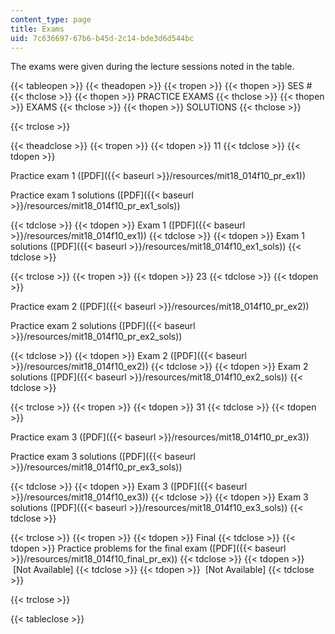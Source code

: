 ```yaml
---
content_type: page
title: Exams
uid: 7c636697-67b6-b45d-2c14-bde3d6d544bc
---
```


The exams were given during the lecture sessions noted in the table.

{{< tableopen >}}
{{< theadopen >}}
{{< tropen >}}
{{< thopen >}}
SES #
{{< thclose >}}
{{< thopen >}}
PRACTICE EXAMS
{{< thclose >}}
{{< thopen >}}
EXAMS
{{< thclose >}}
{{< thopen >}}
SOLUTIONS
{{< thclose >}}

{{< trclose >}}

{{< theadclose >}}
{{< tropen >}}
{{< tdopen >}}
11
{{< tdclose >}}
{{< tdopen >}}


Practice exam 1 ([PDF]({{< baseurl >}}/resources/mit18_014f10_pr_ex1))

Practice exam 1 solutions ([PDF]({{< baseurl >}}/resources/mit18_014f10_pr_ex1_sols))


{{< tdclose >}}
{{< tdopen >}}
Exam 1 ([PDF]({{< baseurl >}}/resources/mit18_014f10_ex1))
{{< tdclose >}}
{{< tdopen >}}
Exam 1 solutions ([PDF]({{< baseurl >}}/resources/mit18_014f10_ex1_sols))
{{< tdclose >}}

{{< trclose >}}
{{< tropen >}}
{{< tdopen >}}
23
{{< tdclose >}}
{{< tdopen >}}


Practice exam 2 ([PDF]({{< baseurl >}}/resources/mit18_014f10_pr_ex2))

Practice exam 2 solutions ([PDF]({{< baseurl >}}/resources/mit18_014f10_pr_ex2_sols))


{{< tdclose >}}
{{< tdopen >}}
Exam 2 ([PDF]({{< baseurl >}}/resources/mit18_014f10_ex2))
{{< tdclose >}}
{{< tdopen >}}
Exam 2 solutions ([PDF]({{< baseurl >}}/resources/mit18_014f10_ex2_sols))
{{< tdclose >}}

{{< trclose >}}
{{< tropen >}}
{{< tdopen >}}
31
{{< tdclose >}}
{{< tdopen >}}


Practice exam 3 ([PDF]({{< baseurl >}}/resources/mit18_014f10_pr_ex3))

Practice exam 3 solutions ([PDF]({{< baseurl >}}/resources/mit18_014f10_pr_ex3_sols))


{{< tdclose >}}
{{< tdopen >}}
Exam 3 ([PDF]({{< baseurl >}}/resources/mit18_014f10_ex3))
{{< tdclose >}}
{{< tdopen >}}
Exam 3 solutions ([PDF]({{< baseurl >}}/resources/mit18_014f10_ex3_sols))
{{< tdclose >}}

{{< trclose >}}
{{< tropen >}}
{{< tdopen >}}
Final
{{< tdclose >}}
{{< tdopen >}}
Practice problems for the final exam ([PDF]({{< baseurl >}}/resources/mit18_014f10_final_pr_ex))
{{< tdclose >}}
{{< tdopen >}}
 \[Not Available\]
{{< tdclose >}}
{{< tdopen >}}
 \[Not Available\]
{{< tdclose >}}

{{< trclose >}}

{{< tableclose >}}